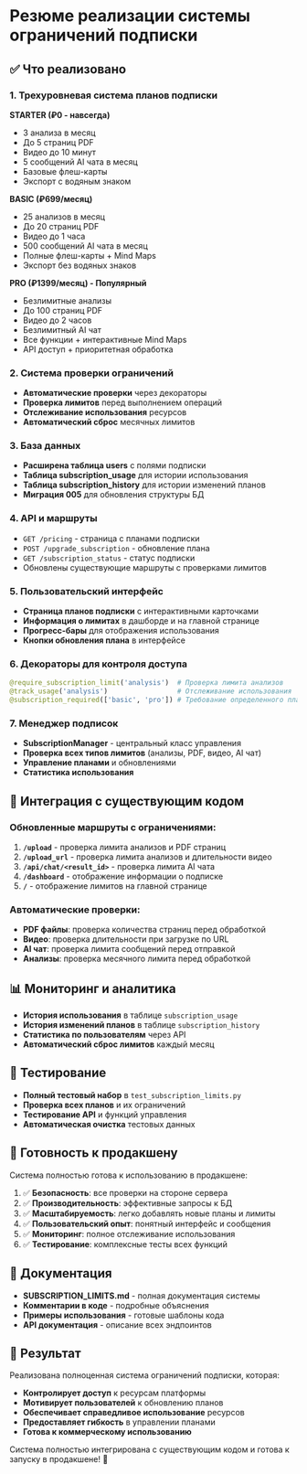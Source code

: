 # Резюме реализации системы ограничений подписки

## ✅ Что реализовано

### 1. Трехуровневая система планов подписки

**STARTER (₽0 - навсегда)**
- 3 анализа в месяц
- До 5 страниц PDF
- Видео до 10 минут
- 5 сообщений AI чата в месяц
- Базовые флеш-карты
- Экспорт с водяным знаком

**BASIC (₽699/месяц)**
- 25 анализов в месяц
- До 20 страниц PDF
- Видео до 1 часа
- 500 сообщений AI чата в месяц
- Полные флеш-карты + Mind Maps
- Экспорт без водяных знаков

**PRO (₽1399/месяц) - Популярный**
- Безлимитные анализы
- До 100 страниц PDF
- Видео до 2 часов
- Безлимитный AI чат
- Все функции + интерактивные Mind Maps
- API доступ + приоритетная обработка

### 2. Система проверки ограничений

- **Автоматические проверки** через декораторы
- **Проверка лимитов** перед выполнением операций
- **Отслеживание использования** ресурсов
- **Автоматический сброс** месячных лимитов

### 3. База данных

- **Расширена таблица users** с полями подписки
- **Таблица subscription_usage** для истории использования
- **Таблица subscription_history** для истории изменений планов
- **Миграция 005** для обновления структуры БД

### 4. API и маршруты

- `GET /pricing` - страница с планами подписки
- `POST /upgrade_subscription` - обновление плана
- `GET /subscription_status` - статус подписки
- Обновлены существующие маршруты с проверками лимитов

### 5. Пользовательский интерфейс

- **Страница планов подписки** с интерактивными карточками
- **Информация о лимитах** в дашборде и на главной странице
- **Прогресс-бары** для отображения использования
- **Кнопки обновления плана** в интерфейсе

### 6. Декораторы для контроля доступа

```python
@require_subscription_limit('analysis')  # Проверка лимита анализов
@track_usage('analysis')                 # Отслеживание использования
@subscription_required(['basic', 'pro']) # Требование определенного плана
```

### 7. Менеджер подписок

- **SubscriptionManager** - центральный класс управления
- **Проверка всех типов лимитов** (анализы, PDF, видео, AI чат)
- **Управление планами** и обновлениями
- **Статистика использования**

## 🔧 Интеграция с существующим кодом

### Обновленные маршруты с ограничениями:

1. **`/upload`** - проверка лимита анализов и PDF страниц
2. **`/upload_url`** - проверка лимита анализов и длительности видео
3. **`/api/chat/<result_id>`** - проверка лимита AI чата
4. **`/dashboard`** - отображение информации о подписке
5. **`/`** - отображение лимитов на главной странице

### Автоматические проверки:

- **PDF файлы**: проверка количества страниц перед обработкой
- **Видео**: проверка длительности при загрузке по URL
- **AI чат**: проверка лимита сообщений перед отправкой
- **Анализы**: проверка месячного лимита перед обработкой

## 📊 Мониторинг и аналитика

- **История использования** в таблице `subscription_usage`
- **История изменений планов** в таблице `subscription_history`
- **Статистика по пользователям** через API
- **Автоматический сброс лимитов** каждый месяц

## 🧪 Тестирование

- **Полный тестовый набор** в `test_subscription_limits.py`
- **Проверка всех планов** и их ограничений
- **Тестирование API** и функций управления
- **Автоматическая очистка** тестовых данных

## 🚀 Готовность к продакшену

Система полностью готова к использованию в продакшене:

1. ✅ **Безопасность**: все проверки на стороне сервера
2. ✅ **Производительность**: эффективные запросы к БД
3. ✅ **Масштабируемость**: легко добавлять новые планы и лимиты
4. ✅ **Пользовательский опыт**: понятный интерфейс и сообщения
5. ✅ **Мониторинг**: полное отслеживание использования
6. ✅ **Тестирование**: комплексные тесты всех функций

## 📝 Документация

- **SUBSCRIPTION_LIMITS.md** - полная документация системы
- **Комментарии в коде** - подробные объяснения
- **Примеры использования** - готовые шаблоны кода
- **API документация** - описание всех эндпоинтов

## 🎯 Результат

Реализована полноценная система ограничений подписки, которая:

- **Контролирует доступ** к ресурсам платформы
- **Мотивирует пользователей** к обновлению планов
- **Обеспечивает справедливое использование** ресурсов
- **Предоставляет гибкость** в управлении планами
- **Готова к коммерческому использованию**

Система полностью интегрирована с существующим кодом и готова к запуску в продакшене! 🚀